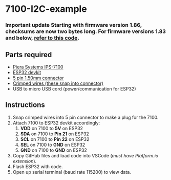 # 7100-I2C-example

### **Important update** Starting with firmware version 1.86, checksums are now two bytes long. For firmware versions 1.83 and below, [refer to this code](https://github.com/PieraSystems/7100-I2C-example/archive/refs/tags/1.83.zip).

## Parts required
* [Piera Systems IPS-7100](https://www.pierasystems.com/products/)
* [ESP32 devkit](https://www.digikey.com/en/products/detail/espressif-systems/ESP32-DEVKITC-32E/12091810)
* [5 pin 1.50mm connector](https://www.digikey.com/en/products/detail/w%C3%BCrth-elektronik/648005113322/2508649?s=N4IgTCBcDaIGwBYAcAGFBWAjJgzDsEAugL5A)
* [Crimped wires (these snap into connector)](https://www.digikey.com/en/products/detail/jst-sales-america-inc/ASZHSZH28K305/6009456?s=N4IgTCBcDaICwFYEFoDMAGAHO5A5AIiALoC%2BQA)
* USB to micro USB cord (power/communication for ESP32)

## Instructions
1. Snap crimped wires into 5 pin connector to make a plug for the 7100.
1. Attach 7100 to ESP32 devkit accordingly:
    1. **VDD** on 7100 to **5V** on ESP32
    1. **SDA** on 7100 to **Pin 21** on ESP32
    1. **SCL** on 7100 to **Pin 22** on ESP32
    1. **SEL** on 7100 to **GND** on ESP32
    1. **GND** on 7100 to **GND** on ESP32
1. Copy GitHub files and load code into VSCode (*must have Platform.io extension*).
1. Flash ESP32 with code.
1. Open up serial terminal (baud rate 115200) to view data.